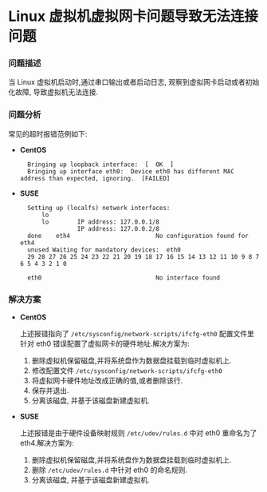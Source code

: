 <properties 
	pageTitle="Linux 虚拟机虚拟网卡问题导致无法连接问题" 
	description="Linux 虚拟机虚拟网卡问题导致无法连接问题。" 
	services="virtual machine" 
	documentationCenter="" 
	authors=""
	manager="" 
	editor=""/>
<tags ms.service="virtual-machines-aog" ms.date="" wacn.date="12/05/2016"/>
# Linux 虚拟机虚拟网卡问题导致无法连接问题 #

### 问题描述 ###

当 Linux 虚拟机启动时,通过串口输出或者启动日志, 观察到虚拟网卡启动或者初始化故障, 导致虚拟机无法连接.

### 问题分析 ###

常见的超时报错范例如下:

- **CentOS**
 
		Bringing up loopback interface:  [  OK  ]
		Bringing up interface eth0:  Device eth0 has different MAC address than expected, ignoring.  [FAILED]

- **SUSE**
 
		Setting up (localfs) network interfaces:
		    lo        
		    lo        IP address: 127.0.0.1/8   
		              IP address: 127.0.0.2/8   
		done   	eth4      		            No configuration found for eth4
		unused Waiting for mandatory devices:  eth0 
		29 28 27 26 25 24 23 22 21 20 19 18 17 16 15 14 13 12 11 10 9 8 7 6 5 4 3 2 1 0 
		 
		eth0                                No interface found		

### 解决方案 ###

- **CentOS**
 
	上述报错指向了 `/etc/sysconfig/network-scripts/ifcfg-eth0` 配置文件里针对 eth0 错误配置了虚拟网卡的硬件地址.解决方案为:

	1.	删除虚拟机保留磁盘,并将系统盘作为数据盘挂载到临时虚拟机上.
	2.	修改配置文件 `/etc/sysconfig/network-scripts/ifcfg-eth0`
	3.	将虚拟网卡硬件地址改成正确的值,或者删除该行.
	4.	保存并退出.
	5.	分离该磁盘, 并基于该磁盘新建虚拟机.

- **SUSE**
 
	上述报错是由于硬件设备映射规则 `/etc/udev/rules.d` 中对 eth0 重命名为了 eth4.解决方案为:

	1.	删除虚拟机保留磁盘,并将系统盘作为数据盘挂载到临时虚拟机上.
	2.	删除 `/etc/udev/rules.d` 中针对 eth0 的命名规则.
	3.	分离该磁盘, 并基于该磁盘新建虚拟机.